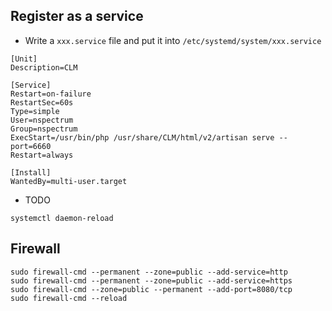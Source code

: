 ## Register as a service

* Write a `xxx.service` file and put it into `/etc/systemd/system/xxx.service`

```
[Unit]
Description=CLM

[Service]
Restart=on-failure
RestartSec=60s
Type=simple
User=nspectrum
Group=nspectrum
ExecStart=/usr/bin/php /usr/share/CLM/html/v2/artisan serve --port=6660
Restart=always

[Install]
WantedBy=multi-user.target
```

* TODO
```
systemctl daemon-reload
```

## Firewall

```
sudo firewall-cmd --permanent --zone=public --add-service=http
sudo firewall-cmd --permanent --zone=public --add-service=https
sudo firewall-cmd --zone=public --permanent --add-port=8080/tcp
sudo firewall-cmd --reload
```

